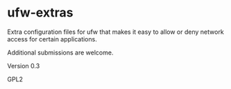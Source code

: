ufw-extras
==========

Extra configuration files for ufw that makes it easy to allow or deny network access for certain applications.

Additional submissions are welcome.

Version 0.3

GPL2
